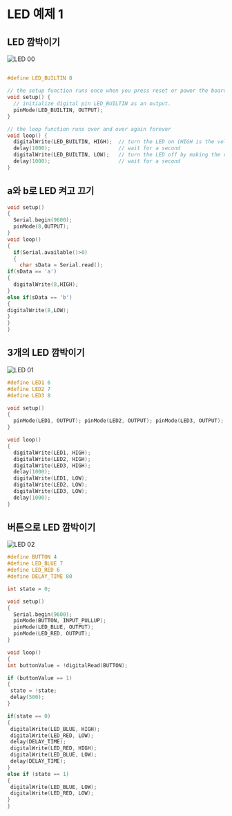 # LED 예제 1
## LED 깜박이기

![LED 00](https://github.com/user-attachments/assets/4b83617f-126a-454f-a67f-2e5dd6450d10)


## 

```C
#define LED_BUILTIN 8

// the setup function runs once when you press reset or power the board
void setup() {
  // initialize digital pin LED_BUILTIN as an output.
  pinMode(LED_BUILTIN, OUTPUT);
}

// the loop function runs over and over again forever
void loop() {
  digitalWrite(LED_BUILTIN, HIGH);  // turn the LED on (HIGH is the voltage level)
  delay(1000);                      // wait for a second
  digitalWrite(LED_BUILTIN, LOW);   // turn the LED off by making the voltage LOW
  delay(1000);                      // wait for a second
}
```

## a와 b로 LED 켜고 끄기


```C
void setup()
{
  Serial.begin(9600);
  pinMode(8,OUTPUT);
}
void loop()
{
  if(Serial.available()>0)
  {
    char sData = Serial.read();
if(sData == 'a')
{
  digitalWrite(8,HIGH);
}
else if(sData == 'b')
{
digitalWrite(8,LOW);
}
}
}
```
## 3개의 LED 깜박이기

![LED 01](https://github.com/user-attachments/assets/404225fd-1db8-4e80-800e-fa1299b3134e)

```C
#define LED1 6
#define LED2 7
#define LED3 8

void setup()
{
  pinMode(LED1, OUTPUT); pinMode(LED2, OUTPUT); pinMode(LED3, OUTPUT);
}

void loop()
{
  digitalWrite(LED1, HIGH);
  digitalWrite(LED2, HIGH);
  digitalWrite(LED3, HIGH);
  delay(1000);
  digitalWrite(LED1, LOW);
  digitalWrite(LED2, LOW);
  digitalWrite(LED3, LOW);
  delay(1000);
}
```

## 버튼으로 LED 깜박이기

![LED 02](https://github.com/user-attachments/assets/de149b57-5069-4e4f-8120-1b993e3f1e7b)

```C
#define BUTTON 4
#define LED_BLUE 7
#define LED_RED 6
#define DELAY_TIME 80

int state = 0;

void setup()
{
  Serial.begin(9600);
  pinMode(BUTTON, INPUT_PULLUP);
  pinMode(LED_BLUE, OUTPUT);
  pinMode(LED_RED, OUTPUT);
}

void loop()
{
int buttonValue = !digitalRead(BUTTON);

if (buttonValue == 1)
{
 state = !state;
 delay(500);
}

if(state == 0)
{
 digitalWrite(LED_BLUE, HIGH);
 digitalWrite(LED_RED, LOW);
 delay(DELAY_TIME);
 digitalWrite(LED_RED, HIGH);
 digitalWrite(LED_BLUE, LOW);
 delay(DELAY_TIME);
}
else if (state == 1)
{
 digitalWrite(LED_BLUE, LOW);
 digitalWrite(LED_RED, LOW);
}
}
```
